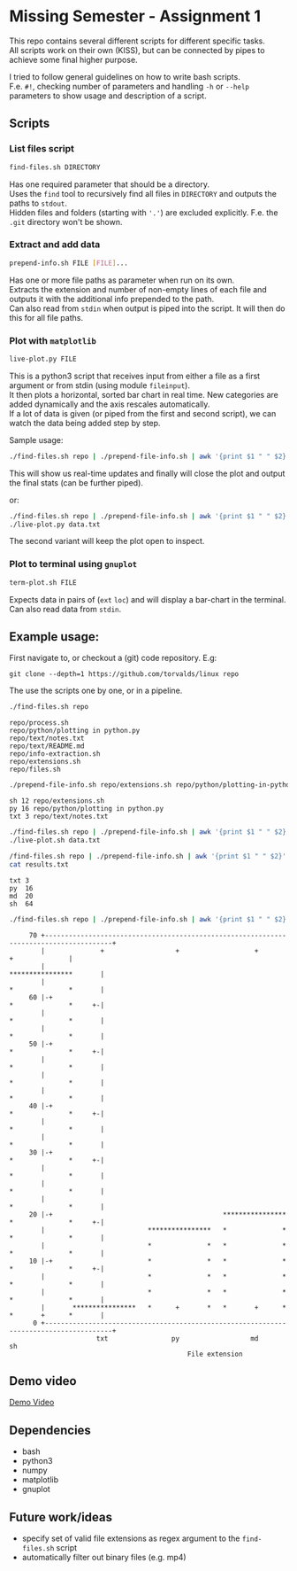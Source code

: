 # Missing Semester - Assignment 1

This repo contains several different scripts for different specific tasks.  
All scripts work on their own (KISS), but can be connected by pipes to achieve some final higher purpose.  

I tried to follow general guidelines on how to write bash scripts.  
F.e. `#!`, checking number of parameters and handling `-h` or `--help` parameters to show usage and description of a script.  

## Scripts

### List files script
```sh
find-files.sh DIRECTORY
```
Has one required parameter that should be a directory.  
Uses the `find` tool to recursively find all files in `DIRECTORY` and outputs the paths to `stdout`.  
Hidden files and folders (starting with `'.'`) are excluded explicitly. F.e. the `.git` directory won't be shown.

### Extract and add data

```sh
prepend-info.sh FILE [FILE]...
```
Has one or more file paths as parameter when run on its own.  
Extracts the extension and number of non-empty lines of each file and outputs it with the additional info prepended to the path.  
Can also read from `stdin` when output is piped into the script. It will then do this for all file paths.  

### Plot with `matplotlib`

```sh
live-plot.py FILE
```
This is a python3 script that receives input from either a file as a first argument or from stdin (using module `fileinput`).  
It then plots a horizontal, sorted bar chart in real time. New categories are added dynamically and the axis rescales automatically.  
If a lot of data is given (or piped from the first and second script), we can watch the data being added step by step.  

Sample usage:
```sh
./find-files.sh repo | ./prepend-file-info.sh | awk '{print $1 " " $2}' | ./live-plot.py
```
This will show us real-time updates and finally will close the plot and output the final stats (can be further piped).

or:

```sh
./find-files.sh repo | ./prepend-file-info.sh | awk '{print $1 " " $2}' > data.txt
./live-plot.py data.txt
```
The second variant will keep the plot open to inspect.

### Plot to terminal using `gnuplot`

```sh
term-plot.sh FILE
```
Expects data in pairs of (`ext` `loc`) and will display a bar-chart in the terminal.  
Can also read data from `stdin`.  

## Example usage:

First navigate to, or checkout a (git) code repository. E.g:
```
git clone --depth=1 https://github.com/torvalds/linux repo
```

The use the scripts one by one, or in a pipeline.

```sh
./find-files.sh repo
```
```
repo/process.sh
repo/python/plotting in python.py
repo/text/notes.txt
repo/text/README.md
repo/info-extraction.sh
repo/extensions.sh
repo/files.sh
```

```sh
./prepend-file-info.sh repo/extensions.sh repo/python/plotting-in-python.py repo/text/notes.txt
```

```
sh 12 repo/extensions.sh
py 16 repo/python/plotting in python.py
txt 3 repo/text/notes.txt
```

```sh
./find-files.sh repo | ./prepend-file-info.sh | awk '{print $1 " " $2}' > data.txt
./live-plot.sh data.txt
```

```sh
/find-files.sh repo | ./prepend-file-info.sh | awk '{print $1 " " $2}' | ./live-plot.py > results.txt
cat results.txt
```

```
txt	3
py	16
md	20
sh	64
```

```sh
./find-files.sh repo | ./prepend-file-info.sh | awk '{print $1 " " $2}' | ./live-plot.py | ./term-plot.sh
```

```
     70 +---------------------------------------------------------------------------------------+   
        |              +                  +                   +                  +              |   
        |                                                                ****************       |   
        |                                                                *              *       |   
     60 |-+                                                              *              *     +-|   
        |                                                                *              *       |   
        |                                                                *              *       |   
     50 |-+                                                              *              *     +-|   
        |                                                                *              *       |   
        |                                                                *              *       |   
        |                                                                *              *       |   
     40 |-+                                                              *              *     +-|   
        |                                                                *              *       |   
        |                                                                *              *       |   
     30 |-+                                                              *              *     +-|   
        |                                                                *              *       |   
        |                                                                *              *       |   
        |                                                                *              *       |   
     20 |-+                                           ****************   *              *     +-|   
        |                          ****************   *              *   *              *       |   
        |                          *              *   *              *   *              *       |   
     10 |-+                        *              *   *              *   *              *     +-|   
        |                          *              *   *              *   *              *       |   
        |                          *              *   *              *   *              *       |   
        |       ****************   *      +       *   *       +      *   *       +      *       |   
      0 +---------------------------------------------------------------------------------------+   
                      txt                py                  md                 sh                  
                                             File extension                                  
```

## Demo video

[Demo Video](demo/demo.mp4)

## Dependencies
 - bash
 - python3
 - numpy
 - matplotlib
 - gnuplot
 

## Future work/ideas
 - specify set of valid file extensions as regex argument to the `find-files.sh` script
 - automatically filter out binary files (e.g. mp4)
